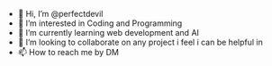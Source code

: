 - 👋 Hi, I’m @perfectdevil
- 👀 I’m interested in Coding and Programming 
- 🌱 I’m currently learning web development and AI
- 💞️ I’m looking to collaborate on any project i feel i can be helpful in
- 📫 How to reach me by DM

<!---
perfectdevil/perfectdevil is a ✨ special ✨ repository because its `README.md` (this file) appears on your GitHub profile.
You can click the Preview link to take a look at your changes.
--->
